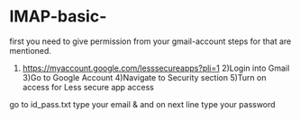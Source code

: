 # IMAP-basic-

first you need to give permission from your gmail-account steps for that are mentioned.
1) https://myaccount.google.com/lesssecureapps?pli=1
2)Login into Gmail
3)Go to Google Account
4)Navigate to Security section
5)Turn on access for Less secure app access

go to id_pass.txt type your email & and on next line type your password
 

